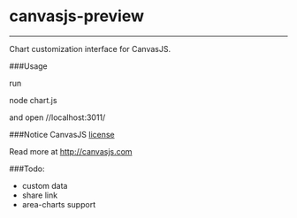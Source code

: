 canvasjs-preview
================
---
Chart customization interface for CanvasJS.

###Usage

run

node chart.js

and open //localhost:3011/

###Notice
CanvasJS [license](http://canvasjs.com/license-canvasjs/)

Read more at http://canvasjs.com

###Todo:

* custom data
* share link
* area-charts support
